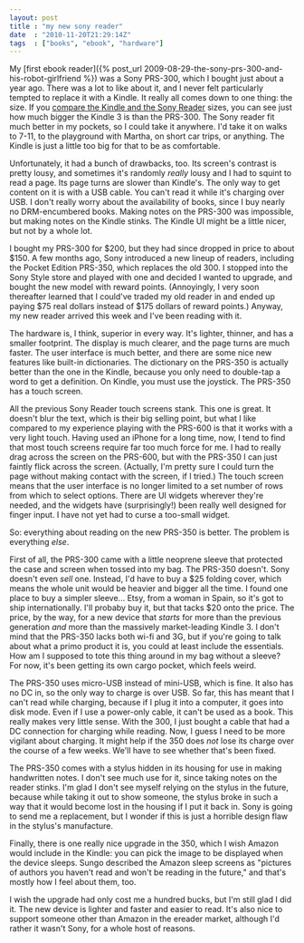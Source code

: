 ```yaml
---
layout: post
title : "my new sony reader"
date  : "2010-11-20T21:29:14Z"
tags  : ["books", "ebook", "hardware"]
---
```

My [first ebook reader]({% post_url 2009-08-29-the-sony-prs-300-and-his-robot-girlfriend %}) was a Sony PRS-300, which I bought just about a year ago.  There was a lot to like about it, and I never felt particularly tempted to replace it with a Kindle.  It really all comes down to one thing: the size.  If you [compare the Kindle and the Sony Reader](http://blogkindle.com/ereader-comparison/) sizes, you can see just how much bigger the Kindle 3 is than the PRS-300.  The Sony reader fit much better in my pockets, so I could take it anywhere.  I'd take it on walks to 7-11, to the playground with Martha, on short car trips, or anything.  The Kindle is just a little too big for that to be as comfortable.

Unfortunately, it had a bunch of drawbacks, too.  Its screen's contrast is pretty lousy, and sometimes it's randomly *really* lousy and I had to squint to read a page.  Its page turns are slower than Kindle's.  The only way to get content on it is with a USB cable.  You can't read it while it's charging over USB.  I don't really worry about the availability of books, since I buy nearly no DRM-encumbered books.  Making notes on the PRS-300 was impossible, but making notes on the Kindle stinks.  The Kindle UI might be a little nicer, but not by a whole lot.

I bought my PRS-300 for $200, but they had since dropped in price to about $150.  A few months ago, Sony introduced a new lineup of readers, including the Pocket Edition PRS-350, which replaces the old 300.  I stopped into the Sony Style store and played with one and decided I wanted to upgrade, and bought the new model with reward points.  (Annoyingly, I very soon thereafter learned that I could've traded my old reader in and ended up paying $75 real dollars instead of $175 dollars of reward points.)  Anyway, my new reader arrived this week and I've been reading with it.

The hardware is, I think, superior in every way.  It's lighter, thinner, and has a smaller footprint.  The display is much clearer, and the page turns are much faster.  The user interface is much better, and there are some nice new features like built-in dictionaries.  The dictionary on the PRS-350 is actually better than the one in the Kindle, because you only need to double-tap a word to get a definition.  On Kindle, you must use the joystick.  The PRS-350 has a touch screen.

All the previous Sony Reader touch screens stank.  This one is great.  It doesn't blur the text, which is their big selling point, but what I like compared to my experience playing with the PRS-600 is that it works with a very light touch.  Having used an iPhone for a long time, now, I tend to find that most touch screens require far too much force for me.  I had to really drag across the screen on the PRS-600, but with the PRS-350 I can just faintly flick across the screen.  (Actually, I'm pretty sure I could turn the page without making contact with the screen, if I tried.)  The touch screen means that the user interface is no longer limited to a set number of rows from which to select options.  There are UI widgets wherever they're needed, and the widgets have (surprisingly!) been really well designed for finger input.  I have not yet had to curse a too-small widget.

So:  everything about reading on the new PRS-350 is better.  The problem is everything *else*.

First of all, the PRS-300 came with a little neoprene sleeve that protected the case and screen when tossed into my bag.  The PRS-350 doesn't.  Sony doesn't even *sell* one.  Instead, I'd have to buy a $25 folding cover, which means the whole unit would be heavier and bigger all the time.  I found one place to buy a simpler sleeve... Etsy, from a woman in Spain, so it's got to ship internationally.  I'll probaby buy it, but that tacks $20 onto the price.  The price, by the way, for a new device that *starts* for more than the previous generation *and* more than the massively market-leading Kindle 3.  I don't mind that the PRS-350 lacks both wi-fi and 3G, but if you're going to talk about what a primo product it is, you could at least include the essentials.  How am I supposed to tote this thing around in my bag without a sleeve?  For now, it's been getting its own cargo pocket, which feels weird.

The PRS-350 uses micro-USB instead of mini-USB, which is fine.  It also has no DC in, so the only way to charge is over USB.  So far, this has meant that I can't read while charging, because if I plug it into a computer, it goes into disk mode.  Even if I use a power-only cable, it can't be used as a book.  This really makes very little sense.  With the 300, I just bought a cable that had a DC connection for charging while reading.  Now, I guess I need to be more vigilant about charging.  It might help if the 350 does *not* lose its charge over the course of a few weeks.  We'll have to see whether that's been fixed.

The PRS-350 comes with a stylus hidden in its housing for use in making handwritten notes.  I don't see much use for it, since taking notes on the reader stinks.  I'm glad I don't see myself relying on the stylus in the future, because while taking it out to show someone, the stylus broke in such a way that it would become lost in the housing if I put it back in.  Sony is going to send me a replacement, but I wonder if this is just a horrible design flaw in the stylus's manufacture.

Finally, there is one really nice upgrade in the 350, which I wish Amazon would include in the Kindle:  you can pick the image to be displayed when the device sleeps.  Sungo described the Amazon sleep screens as "pictures of authors you haven't read and won't be reading in the future," and that's mostly how I feel about them, too.

I wish the upgrade had only cost me a hundred bucks, but I'm still glad I did it.  The new device is lighter and faster and easier to read.  It's also nice to support someone other than Amazon in the ereader market, although I'd rather it wasn't Sony, for a whole host of reasons.
